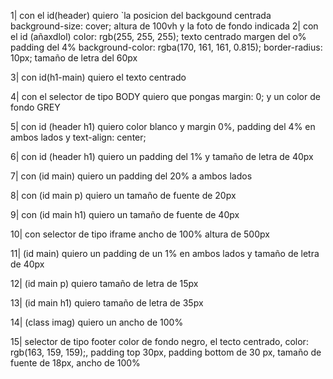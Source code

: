1| con el id(header) quiero `la posicion del backgound centrada    background-size: cover;    altura de 100vh  y la foto de fondo indicada
2| con el id (añaxdlol)  color: rgb(255, 255, 255);
    texto centrado
    margen del o%
    padding del 4% 
    background-color: rgba(170, 161, 161, 0.815);
    border-radius: 10px;
    tamaño de letra del 60px

3| con id(h1-main) quiero el texto centrado

4| con el selector de tipo BODY quiero que pongas margin: 0; y un color de fondo GREY

5| con id (header h1) quiero color blanco y margin 0%, padding del 4% en ambos lados y text-align: center;

6| con id (header h1) quiero un padding del 1% y tamaño de letra de 40px

7| con (id main) quiero un padding del 20% a ambos lados

8| con (id main p) quiero un tamaño de fuente de 20px

9| con (id main h1) quiero un tamaño de fuente de 40px

10| con selector de tipo iframe ancho de 100% altura de 500px

11| (id main) quiero un padding de un 1% en ambos lados y tamaño de letra de 40px

12| (id main p) quiero tamaño de letra de 15px

13| (id main h1) quiero tamaño de letra de 35px

14| (class imag) quiero un ancho de 100%

15| selector de tipo footer color de fondo negro, el tecto centrado, color: rgb(163, 159, 159);, padding top 30px, padding bottom de 30 px, tamaño de fuente de 18px, ancho de 100%

